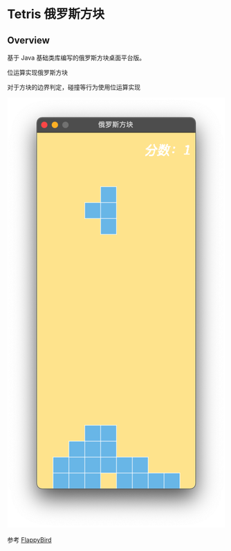 # Tetris 俄罗斯方块

## Overview

基于 Java 基础类库编写的俄罗斯方块桌面平台版。

位运算实现俄罗斯方块

对于方块的边界判定，碰撞等行为使用位运算实现

![demo](resources/readme/demo.png)

参考 [FlappyBird](https://github.com/kingyuluk/FlappyBird)

